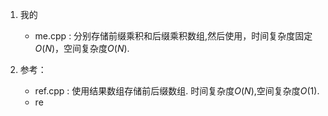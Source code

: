 1. 我的
    - me.cpp : 分别存储前缀乘积和后缀乘积数组,然后使用，时间复杂度固定$O(N)$，空间复杂度$O(N)$.
    
2. 参考：
    - ref.cpp : 使用结果数组存储前后缀数组. 时间复杂度$O(N)$,空间复杂度$O(1)$.
    - re


